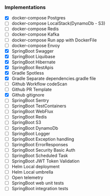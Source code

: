 ### Implementations

- [x] docker-compose Postgres
- [ ] docker-compose LocalStack(DynamoDb - S3)
- [ ] docker-compose Redis
- [ ] docker-compose Kafka
- [ ] docker-compose Run app with DockerFile
- [ ] docker-compose Envoy
- [x] SpringBoot Swagger
- [x] SpringBoot Liquibase
- [x] SpringBoot Hibernate
- [x] SpringBoot RestApis
- [x] Gradle Spotless
- [x] Gradle Separate dependencies.gradle file
- [ ] Github Workflow codeScan
- [ ] Github PR Template
- [x] Github gitignore
- [ ] SpringBoot Sentry
- [ ] SpringBoot TestContainers
- [ ] SpringBoot WebFlux
- [ ] SpringBoot Redis
- [ ] SpringBoot S3
- [ ] SpringBoot DynamoDb
- [ ] SpringBoot Logger
- [ ] SpringBoot Exception handling
- [ ] SpringBoot ErrorResponses
- [ ] SpringBoot Security Basic Auth
- [ ] SpringBoot Scheduled Task
- [ ] SpringBoot JWT Token Validation
- [ ] Helm Local deployment
- [ ] Helm Local umbrella
- [ ] Open telemetry
- [ ] SpringBoot web unit tests
- [ ] SpringBoot integration tests
